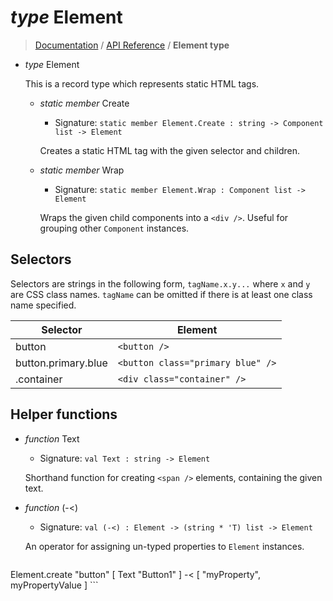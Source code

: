 # *type* Element

> [Documentation](?) / [API Reference](API.md) / **Element type**

* *type* Element

    This is a record type which represents static HTML tags.

    * *static member* Create
        * Signature: `static member Element.Create : string -> Component list -> Element`

        Creates a static HTML tag with the given selector and children.

    * *static member* Wrap
        * Signature: `static member Element.Wrap : Component list -> Element`

        Wraps the given child components into a `<div />`. Useful for grouping other `Component` instances.

## Selectors

Selectors are strings in the following form, `tagName.x.y...` where `x` and `y` are CSS class names. `tagName` can be omitted if there is at least one class name specified.

Selector            | Element
------------------- | -------
button              | `<button />`
button.primary.blue | `<button class="primary blue" />`
.container          | `<div class="container" />`

## Helper functions

* *function* Text
    * Signature: `val Text : string -> Element`

    Shorthand function for creating `<span />` elements, containing the given text.

* *function* (-<)
    * Signature: `val (-<) : Element -> (string * 'T) list -> Element`

    An operator for assigning un-typed properties to `Element` instances.

    ```fsharp
Element.create "button" [ Text "Button1" ] -< [
        "myProperty", myPropertyValue
]
    ```
